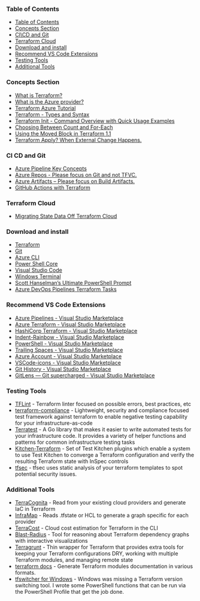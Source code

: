 ### Table of Contents
- [Table of Contents](#table-of-contents)
- [Concepts Section](#concepts-section)
- [CI\CD and Git](#ci-cd-and-git)
- [Terraform Cloud](#terraform-cloud)
- [Download and install](#download-and-install)
- [Recommend VS Code Extensions](#recommend-vs-code-extensions)
- [Testing Tools](#testing-tools)
- [Additional Tools](#additional-tools)

### Concepts Section

-	[What is Terraform?](https://www.terraform.io/intro/index.html)
-	[What is the Azure provider?](https://aka.ms/azterraform)
-	[Terraform Azure Tutorial](https://aka.ms/terraformgs)
- [Terraform - Types and Syntax](https://blog.devgenius.io/terraform-types-and-syntax-aa7b90ffff0e)
- [Terraform Init - Command Overview with Quick Usage Examples](https://faun.pub/terraform-init-command-overview-with-quick-usage-examples-752a5719c317)
- [Choosing Between Count and For-Each](https://nedinthecloud.com/2022/01/27/choosing-between-count-and-for-each/)
- [Using the Moved Block in Terraform 1.1](https://nedinthecloud.com/2021/12/14/using-the-moved-block-in-terraform-1-1/)
- [Terraform Apply? When External Change Happens.](https://nedinthecloud.com/2021/12/23/terraform-apply-when-external-change-happens/)

### CI CD and Git
-	[Azure Pipeline Key Concepts](https://docs.microsoft.com/en-us/azure/devops/pipelines/get-started/key-pipelines-concepts?view=azure-devops)
-	[Azure Repos - Please focus on Git and not TFVC.](https://docs.microsoft.com/en-us/azure/devops/repos/get-started/what-is-repos?view=azure-devops)
-	[Azure Artifacts – Please focus on Build Artifacts.](https://docs.microsoft.com/en-us/azure/devops/pipelines/artifacts/artifacts-overview?view=azure-devops&tabs=nuget)
- [GitHub Actions with Terraform](https://nedinthecloud.com/2021/12/08/github-actions-with-terraform/)

### Terraform Cloud
- [Migrating State Data Off Terraform Cloud](https://nedinthecloud.com/2022/03/03/migrating-state-data-off-terraform-cloud/)

### Download and install

-	[Terraform](https://aka.ms/terraformnow)
-	[Git](https://aka.ms/gitnow)
-	[Azure CLI](https://aka.ms/azclinow)
-	[Power Shell Core](https://docs.microsoft.com/en-us/powershell/scripting/install/installing-powershell?view=powershell-7.1)
-	[Visual Studio Code](https://aka.ms/vscodenow)
-	[Windows Terminal](https://apps.microsoft.com/store/detail/windows-terminal/9N0DX20HK701?hl=en-us&gl=US)
- [Scott Hanselman’s Ultimate PowerShell Prompt](https://aka.ms/ultimateprompt)
- [Azure DevOps Pipelines Terraform Tasks](https://marketplace.visualstudio.com/items?itemName=charleszipp.azure-pipelines-tasks-terraform)

### Recommend VS Code Extensions
-	[Azure Pipelines - Visual Studio Marketplace](https://marketplace.visualstudio.com/items?itemName=ms-azure-devops.azure-pipelines)
-	[Azure Terraform - Visual Studio Marketplace](https://marketplace.visualstudio.com/items?itemName=ms-azuretools.vscode-azureterraform)
-	[HashiCorp Terraform - Visual Studio Marketplace](https://marketplace.visualstudio.com/items?itemName=HashiCorp.terraform)
-	[Indent-Rainbow - Visual Studio Marketplace](https://marketplace.visualstudio.com/items?itemName=oderwat.indent-rainbow)
-	[PowerShell - Visual Studio Marketplace](https://marketplace.visualstudio.com/items?itemName=ms-vscode.PowerShell)
-	[Trailing Spaces - Visual Studio Marketplace](https://marketplace.visualstudio.com/items?itemName=shardulm94.trailing-spaces)
-	[Azure Account - Visual Studio Marketplace](https://marketplace.visualstudio.com/items?itemName=ms-vscode.azure-account)
-	[VSCode-icons - Visual Studio Marketplace](https://marketplace.visualstudio.com/items?itemName=vscode-icons-team.vscode-icons)
-	[Git History - Visual Studio Marketplace](https://marketplace.visualstudio.com/items?itemName=donjayamanne.githistory)
-	[GitLens — Git supercharged - Visual Studio Marketplace](https://marketplace.visualstudio.com/items?itemName=eamodio.gitlens)

### Testing Tools
- [TFLint](https://github.com/terraform-linters/tflint) - Terraform linter focused on possible errors, best practices, etc
- [terraform-compliance](https://terraform-compliance.com/) - Lightweight, security and compliance focused test framework against terraform to enable negative testing capability for your infrastructure-as-code
- [Terratest](https://github.com/gruntwork-io/terratest) - A Go library that makes it easier to write automated tests for your infrastructure code. It provides a variety of helper functions and patterns for common infrastructure testing tasks
- [Kitchen-Terraform](https://github.com/newcontext-oss/kitchen-terraform>) - Set of Test Kitchen plugins which enable a system to use Test Kitchen to converge a Terraform configuration and verify the resulting Terraform state with InSpec controls
- [tfsec](https://github.com/aquasecurity/tfsec) - tfsec uses static analysis of your terraform templates to spot potential security issues.

### Additional Tools
- [TerraCognita](https://github.com/cycloidio/terracognita) - Read from your existing cloud providers and generate IaC in Terraform
- [InfraMap](https://github.com/cycloidio/inframap) - Reads .tfstate or HCL to generate a graph specific for each provider
- [TerraCost](https://github.com/cycloidio/terracost) - Cloud cost estimation for Terraform in the CLI
- [Blast-Radius](https://github.com/28mm/blast-radius) - Tool for reasoning about Terraform dependency graphs with interactive visualizations
- [Terragrunt](https://github.com/gruntwork-io/terragrunt) - Thin wrapper for Terraform that provides extra tools for keeping your Terraform configurations DRY, working with multiple Terraform modules, and managing remote state
- [terraform docs](https://terraform-docs.io) - Generate Terraform modules documentation in various formats.
- [tfswitcher for Windows](https://github.com/jpmicrosoft/tfswitcher) - Windows was missing a Terraform version switching tool. I wrote some PowerShell functions that can be run via the PowerShell Profile that get the job done.
